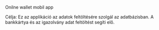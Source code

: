 Onilne wallet mobil app

Célja:
Ez az applikáció az adatok feltöltésére szolgál az adatbázisban. A bankkártya és az igazolvány adat feltöltést segíti elő.  
